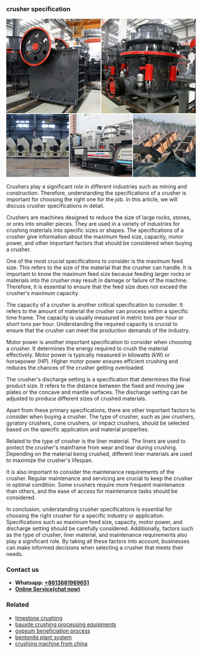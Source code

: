 <h3>crusher specification</h3><img src='1708589423.jpg' alt=''><p>Crushers play a significant role in different industries such as mining and construction. Therefore, understanding the specifications of a crusher is important for choosing the right one for the job. In this article, we will discuss crusher specifications in detail.</p><p>Crushers are machines designed to reduce the size of large rocks, stones, or ores into smaller pieces. They are used in a variety of industries for crushing materials into specific sizes or shapes. The specifications of a crusher give information about the maximum feed size, capacity, motor power, and other important factors that should be considered when buying a crusher.</p><p>One of the most crucial specifications to consider is the maximum feed size. This refers to the size of the material that the crusher can handle. It is important to know the maximum feed size because feeding larger rocks or materials into the crusher may result in damage or failure of the machine. Therefore, it is essential to ensure that the feed size does not exceed the crusher's maximum capacity.</p><p>The capacity of a crusher is another critical specification to consider. It refers to the amount of material the crusher can process within a specific time frame. The capacity is usually measured in metric tons per hour or short tons per hour. Understanding the required capacity is crucial to ensure that the crusher can meet the production demands of the industry.</p><p>Motor power is another important specification to consider when choosing a crusher. It determines the energy required to crush the material effectively. Motor power is typically measured in kilowatts (kW) or horsepower (HP). Higher motor power ensures efficient crushing and reduces the chances of the crusher getting overloaded.</p><p>The crusher's discharge setting is a specification that determines the final product size. It refers to the distance between the fixed and moving jaw plates or the concave and mantle surfaces. The discharge setting can be adjusted to produce different sizes of crushed materials.</p><p>Apart from these primary specifications, there are other important factors to consider when buying a crusher. The type of crusher, such as jaw crushers, gyratory crushers, cone crushers, or impact crushers, should be selected based on the specific application and material properties.</p><p>Related to the type of crusher is the liner material. The liners are used to protect the crusher's mainframe from wear and tear during crushing. Depending on the material being crushed, different liner materials are used to maximize the crusher's lifespan.</p><p>It is also important to consider the maintenance requirements of the crusher. Regular maintenance and servicing are crucial to keep the crusher in optimal condition. Some crushers require more frequent maintenance than others, and the ease of access for maintenance tasks should be considered.</p><p>In conclusion, understanding crusher specifications is essential for choosing the right crusher for a specific industry or application. Specifications such as maximum feed size, capacity, motor power, and discharge setting should be carefully considered. Additionally, factors such as the type of crusher, liner material, and maintenance requirements also play a significant role. By taking all these factors into account, businesses can make informed decisions when selecting a crusher that meets their needs.</p><h3>Contact us</h3><ul><li><strong>Whatsapp:&nbsp;<a href="https://wa.me/8613661969651">+8613661969651</a></strong></li><li><a href="https://swt.shibang-china.com/?git&amp;zhl&amp;crusher specification"><strong>Online Service(chat now)</strong></a></li></ul><h3>Related</h3><ul><li><a href='limestone crushing.md'>limestone crushing</a></li><li><a href='bauxite crushing processing equipments.md'>bauxite crushing processing equipments</a></li><li><a href='gypsum beneficiation process.md'>gypsum beneficiation process</a></li><li><a href='bentonite plant system.md'>bentonite plant system</a></li><li><a href='crushing machine from china.md'>crushing machine from china</a></li></ul>